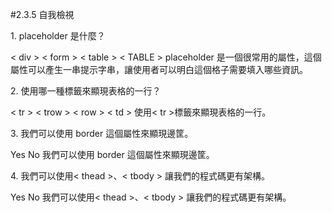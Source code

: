 #2.3.5 自我檢視


<quiz>
    <question multiple>
        <p>1. placeholder 是什麼？</p>
        <answer>&lt; div &gt;</answer>
        <answer>&lt; form &gt;</answer>
        <answer correct>&lt; table &gt;</answer>
        <answer>&lt; TABLE &gt;</answer>
        <explanation>placeholder 是一個很常用的屬性，這個屬性可以產生一串提示字串，讓使用者可以明白這個格子需要填入哪些資訊。</explanation>
    </question>
    <question multiple>
        <p>2. 使用哪一種標籤來顯現表格的一行？</p>
        <answer correct>&lt; tr &gt;</answer>
        <answer>&lt; trow &gt;</answer>
        <answer>&lt; row &gt;</answer>
        <answer>&lt; td &gt;</answer>
        <explanation>使用&lt; tr &gt;標籤來顯現表格的一行。</explanation>
    </question>
    <question>
        <p>3. 我們可以使用 border 這個屬性來顯現邊筐。</p>
        <answer correct>Yes</answer>
        <answer>No</answer>
        <explanation>我們可以使用 border 這個屬性來顯現邊筐。</explanation>
    </question>
    <question>
    <p>4. 我們可以使用&lt; thead &gt;、&lt; tbody &gt; 讓我們的程式碼更有架構。</p>
    <answer correct>Yes</answer>
    <answer>No</answer>
    <explanation>我們可以使用&lt; thead &gt;、&lt; tbody &gt; 讓我們的程式碼更有架構。</explanation>    
    </question>
</quiz>

